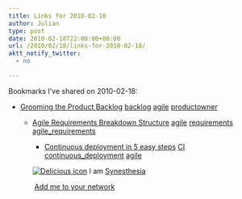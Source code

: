 ```yaml
---
title: Links for 2010-02-18
author: Julian
type: post
date: 2010-02-18T22:00:00+00:00
url: /2010/02/18/links-for-2010-02-18/
aktt_notify_twitter:
  - no

---
```

Bookmarks I&#8217;ve shared on 2010-02-18:

  * [Grooming the Product Backlog][1] 
    [backlog][2] [agile][3] [productowner][4] </li> 
    
      * [Agile Requirements Breakdown Structure][5] 
        [agile][3] [requirements][6] [agile_requirements][7] </li> 
        
          * [Continuous deployment in 5 easy steps][8] 
            [CI][9] [continuous_deployment][10] [agile][3] </li> </ul> 
            
            <p class="deliciouslink">
              <a href="https://del.icio.us/synesthesia" title="See all my bookmarks on del.icio.us"><img src="https://www.synesthesia.co.uk/images/deliciousicon.jpg" alt="Delicious icon" /></a>&nbsp;I am <a href="https://del.icio.us/synesthesia" title="See all my bookmarks on del.icio.us">Synesthesia</a>
            </p>
            
            <p class="deliciouslink">
              <a href="https://del.icio.us/network?add=synesthesia" title="Add me to your del.icio.us network"><img src="https://www.synesthesia.co.uk/images/add.gif" alt="" /></a>&nbsp;<a href="https://del.icio.us/network?add=synesthesia" title="Add me to your del.icio.us network">Add me to your network</a>
            </p>

 [1]: https://www.agilejournal.com/articles/columns/column-articles/2647
 [2]: https://delicious.com/synesthesia/backlog
 [3]: https://delicious.com/synesthesia/agile
 [4]: https://delicious.com/synesthesia/productowner
 [5]: https://lithespeed.blogspot.com/2010/01/agile-requirements-breakdown-structure.html
 [6]: https://delicious.com/synesthesia/requirements
 [7]: https://delicious.com/synesthesia/agile_requirements
 [8]: https://radar.oreilly.com/2009/03/continuous-deployment-5-eas.html
 [9]: https://delicious.com/synesthesia/CI
 [10]: https://delicious.com/synesthesia/continuous_deployment
